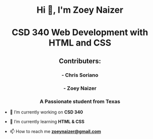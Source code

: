 <h1 align="center">Hi 👋, I'm Zoey Naizer</h1>
<h1 align="center">CSD 340 Web Development with HTML and CSS</h1>
<h2 align="center">Contributers:</h2>
<h3 align="center">- Chris Soriano</h3>
<h3 align="center">- Zoey Naizer</h3>
<h3 align="center">A Passionate student from Texas</h3>

- 🔭 I’m currently working on **CSD 340**

- 🌱 I’m currently learning **HTML & CSS**

- 📫 How to reach me **zoeynaizer@gmail.com**

